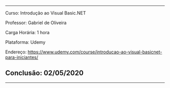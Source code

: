 ___

Curso: Introdução ao Visual Basic.NET

Professor: Gabriel de Oliveira

Carga Horária: 1 hora

Plataforma: Udemy

Endereço: https://www.udemy.com/course/introducao-ao-visual-basicnet-para-iniciantes/

## Conclusão: 02/05/2020
___

